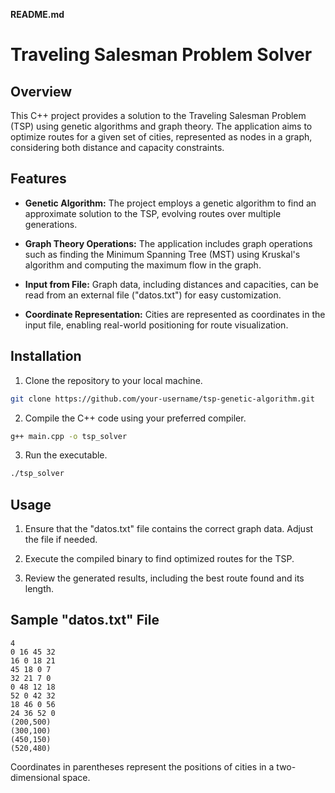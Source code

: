 **README.md**

# Traveling Salesman Problem Solver

## Overview

This C++ project provides a solution to the Traveling Salesman Problem (TSP) using genetic algorithms and graph theory. The application aims to optimize routes for a given set of cities, represented as nodes in a graph, considering both distance and capacity constraints.

## Features

- **Genetic Algorithm:** The project employs a genetic algorithm to find an approximate solution to the TSP, evolving routes over multiple generations.
  
- **Graph Theory Operations:** The application includes graph operations such as finding the Minimum Spanning Tree (MST) using Kruskal's algorithm and computing the maximum flow in the graph.

- **Input from File:** Graph data, including distances and capacities, can be read from an external file ("datos.txt") for easy customization.

- **Coordinate Representation:** Cities are represented as coordinates in the input file, enabling real-world positioning for route visualization.

## Installation

1. Clone the repository to your local machine.
   
```bash
git clone https://github.com/your-username/tsp-genetic-algorithm.git
```

2. Compile the C++ code using your preferred compiler.

```bash
g++ main.cpp -o tsp_solver
```

3. Run the executable.

```bash
./tsp_solver
```

## Usage

1. Ensure that the "datos.txt" file contains the correct graph data. Adjust the file if needed.

2. Execute the compiled binary to find optimized routes for the TSP.

3. Review the generated results, including the best route found and its length.

## Sample "datos.txt" File

```plaintext
4
0 16 45 32
16 0 18 21
45 18 0 7
32 21 7 0
0 48 12 18
52 0 42 32
18 46 0 56
24 36 52 0
(200,500)
(300,100)
(450,150)
(520,480)
```

Coordinates in parentheses represent the positions of cities in a two-dimensional space.
